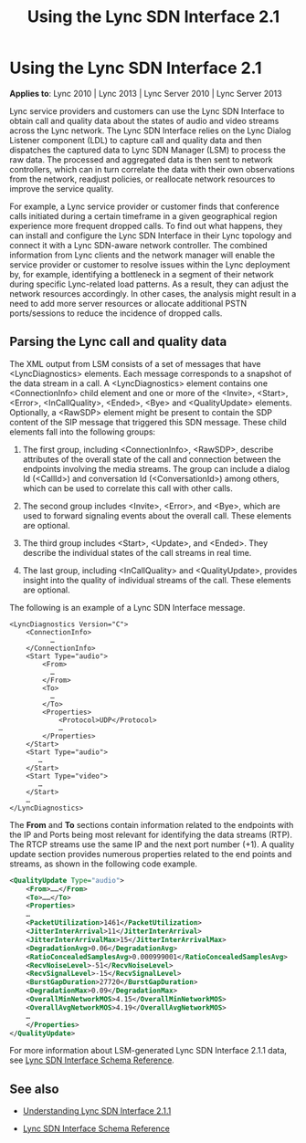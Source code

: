 ﻿---
title: Using the Lync SDN Interface 2.1
TOCTitle: Using the Lync SDN Interface 2.1
ms:assetid: 542be3ea-3144-4e21-b320-c479cb0397bd
ms:mtpsurl: https://msdn.microsoft.com/en-us/library/Dn785190(v=office.15)
ms:contentKeyID: 62952674
ms.date: 02/16/2015
mtps_version: v=office.15
dev_langs:
- xml
---

# Using the Lync SDN Interface 2.1


**Applies to**: Lync 2010 | Lync 2013 | Lync Server 2010 | Lync Server 2013

Lync service providers and customers can use the Lync SDN Interface to obtain call and quality data about the states of audio and video streams across the Lync network. The Lync SDN Interface relies on the Lync Dialog Listener component (LDL) to capture call and quality data and then dispatches the captured data to Lync SDN Manager (LSM) to process the raw data. The processed and aggregated data is then sent to network controllers, which can in turn correlate the data with their own observations from the network, readjust policies, or reallocate network resources to improve the service quality.

For example, a Lync service provider or customer finds that conference calls initiated during a certain timeframe in a given geographical region experience more frequent dropped calls. To find out what happens, they can install and configure the Lync SDN Interface in their Lync topology and connect it with a Lync SDN-aware network controller. The combined information from Lync clients and the network manager will enable the service provider or customer to resolve issues within the Lync deployment by, for example, identifying a bottleneck in a segment of their network during specific Lync-related load patterns. As a result, they can adjust the network resources accordingly. In other cases, the analysis might result in a need to add more server resources or allocate additional PSTN ports/sessions to reduce the incidence of dropped calls.

## Parsing the Lync call and quality data

The XML output from LSM consists of a set of messages that have \<LyncDiagnostics\> elements. Each message corresponds to a snapshot of the data stream in a call. A \<LyncDiagnostics\> element contains one \<ConnectionInfo\> child element and one or more of the \<Invite\>, \<Start\>, \<Error\>, \<InCallQuality\>, \<Ended\>, \<Bye\> and \<QualityUpdate\> elements. Optionally, a \<RawSDP\> element might be present to contain the SDP content of the SIP message that triggered this SDN message. These child elements fall into the following groups:

1.  The first group, including \<ConnectionInfo\>, \<RawSDP\>, describe attributes of the overall state of the call and connection between the endpoints involving the media streams. The group can include a dialog Id (\<CallId\>) and conversation Id (\<ConversationId\>) among others, which can be used to correlate this call with other calls.

2.  The second group includes \<Invite\>, \<Error\>, and \<Bye\>, which are used to forward signaling events about the overall call. These elements are optional.

3.  The third group includes \<Start\>, \<Update\>, and \<Ended\>. They describe the individual states of the call streams in real time.

4.  The last group, including \<InCallQuality\> and \<QualityUpdate\>, provides insight into the quality of individual streams of the call. These elements are optional.

The following is an example of a Lync SDN Interface message.

    <LyncDiagnostics Version="C">
        <ConnectionInfo>
              …
        </ConnectionInfo>
        <Start Type="audio">
            <From>
              …
            </From>
            <To>
              …
            </To>
            <Properties>
                <Protocol>UDP</Protocol>
                … 
            </Properties>
        </Start>
        <Start Type="audio">
           …
        </Start>
        <Start Type="video">
           …
        </Start>
        …
    </LyncDiagnostics>

The **From** and **To** sections contain information related to the endpoints with the IP and Ports being most relevant for identifying the data streams (RTP). The RTCP streams use the same IP and the next port number (+1). A quality update section provides numerous properties related to the end points and streams, as shown in the following code example.

``` xml
<QualityUpdate Type="audio">
    <From>……</From>
    <To>……</To>
    <Properties>
    …
    <PacketUtilization>1461</PacketUtilization>
    <JitterInterArrival>11</JitterInterArrival>
    <JitterInterArrivalMax>15</JitterInterArrivalMax>
    <DegradationAvg>0.06</DegradationAvg>
    <RatioConcealedSamplesAvg>0.000999001</RatioConcealedSamplesAvg>
    <RecvNoiseLevel>-51</RecvNoiseLevel>
    <RecvSignalLevel>-15</RecvSignalLevel>
    <BurstGapDuration>27720</BurstGapDuration>
    <DegradationMax>0.09</DegradationMax>
    <OverallMinNetworkMOS>4.15</OverallMinNetworkMOS>
    <OverallAvgNetworkMOS>4.19</OverallAvgNetworkMOS>
    …
    </Properties>
</QualityUpdate>
```

For more information about LSM-generated Lync SDN Interface 2.1.1 data, see [Lync SDN Interface Schema Reference](lync-sdn-interface-schema-reference.md).

## See also

  - [Understanding Lync SDN Interface 2.1.1](understanding-lync-sdn-interface-2-1-1.md)

  - [Lync SDN Interface Schema Reference](lync-sdn-interface-schema-reference.md)


